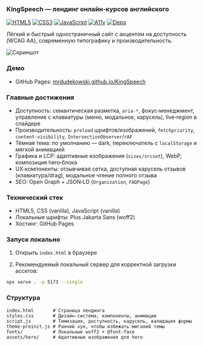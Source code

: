 ### KingSpeech — лендинг онлайн‑курсов английского

[![HTML5](https://img.shields.io/badge/HTML5-E34F26?logo=html5&logoColor=white&style=flat)](https://developer.mozilla.org/docs/Web/Guide/HTML/HTML5)
[![CSS3](https://img.shields.io/badge/CSS3-1572B6?logo=css3&logoColor=white&style=flat)](https://developer.mozilla.org/docs/Web/CSS)
[![JavaScript](https://img.shields.io/badge/JavaScript-F7DF1E?logo=javascript&logoColor=000&style=flat)](https://developer.mozilla.org/docs/Web/JavaScript)
[![A11y](https://img.shields.io/badge/a11y-WCAG%20AA-0ea5e9?style=flat)](https://www.w3.org/WAI/standards-guidelines/wcag/)
[![Deps](https://img.shields.io/badge/zero_deps-vanilla_js-22c55e?style=flat)](https://developer.mozilla.org/docs/Web/JavaScript)

Лёгкий и быстрый одностраничный сайт с акцентом на доступность (WCAG AA), современную типографику и производительность.

![Скриншот](landingscreenshot.jpeg)

### Демо

- GitHub Pages: [mrdudekowski.github.io/KingSpeech](https://mrdudekowski.github.io/KingSpeech/)

### Главные достижения

- Доступность: семантическая разметка, `aria-*`, фокус‑менеджмент, управление с клавиатуры (меню, модальное, карусель), live‑region в слайдере
- Производительность: `preload` шрифтов/изображений, `fetchpriority`, `content-visibility`, `IntersectionObserver`/`rAF`
- Тёмная тема: по умолчанию — dark, переключатель с `localStorage` и мягкой анимацией
- Графика и LCP: адаптивные изображения (`sizes/srcset`), WebP, композиция hero‑блока
- UX‑компоненты: отзывчивая сетка, доступная карусель отзывов (клавиатура/drag), модальное чтение полного отзыва
- SEO: Open Graph + JSON‑LD (`Organization`, `FAQPage`)

### Технический стек

- HTML5, CSS (vanilla), JavaScript (vanilla)
- Локальные шрифты: Plus Jakarta Sans (woff2)
- Хостинг: GitHub Pages

### Запуск локально

1) Открыть `index.html` в браузере

2) Рекомендуемый локальный сервер для корректной загрузки ассетов:

```bash
npx serve . -p 5173 --single
```

### Структура

```text
index.html       # Страница лендинга
styles.css       # Дизайн‑система, компоненты, анимации
script.js        # Темизация, доступность, карусель, валидация формы
theme-preinit.js # Ранний хук, чтобы избежать миганий темы
fonts/           # Локальные woff2 + @font-face
assets/hero/     # Адаптивные изображения для hero
```



